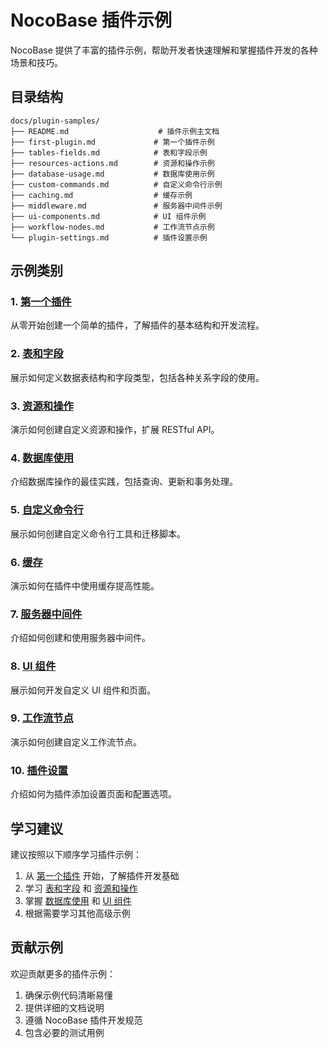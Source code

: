 # NocoBase 插件示例

NocoBase 提供了丰富的插件示例，帮助开发者快速理解和掌握插件开发的各种场景和技巧。

## 目录结构

```
docs/plugin-samples/
├── README.md                    # 插件示例主文档
├── first-plugin.md             # 第一个插件示例
├── tables-fields.md            # 表和字段示例
├── resources-actions.md        # 资源和操作示例
├── database-usage.md           # 数据库使用示例
├── custom-commands.md          # 自定义命令行示例
├── caching.md                  # 缓存示例
├── middleware.md               # 服务器中间件示例
├── ui-components.md            # UI 组件示例
├── workflow-nodes.md           # 工作流节点示例
└── plugin-settings.md          # 插件设置示例
```

## 示例类别

### 1. [第一个插件](./first-plugin.md)
从零开始创建一个简单的插件，了解插件的基本结构和开发流程。

### 2. [表和字段](./tables-fields.md)
展示如何定义数据表结构和字段类型，包括各种关系字段的使用。

### 3. [资源和操作](./resources-actions.md)
演示如何创建自定义资源和操作，扩展 RESTful API。

### 4. [数据库使用](./database-usage.md)
介绍数据库操作的最佳实践，包括查询、更新和事务处理。

### 5. [自定义命令行](./custom-commands.md)
展示如何创建自定义命令行工具和迁移脚本。

### 6. [缓存](./caching.md)
演示如何在插件中使用缓存提高性能。

### 7. [服务器中间件](./middleware.md)
介绍如何创建和使用服务器中间件。

### 8. [UI 组件](./ui-components.md)
展示如何开发自定义 UI 组件和页面。

### 9. [工作流节点](./workflow-nodes.md)
演示如何创建自定义工作流节点。

### 10. [插件设置](./plugin-settings.md)
介绍如何为插件添加设置页面和配置选项。

## 学习建议

建议按照以下顺序学习插件示例：

1. 从 [第一个插件](./first-plugin.md) 开始，了解插件开发基础
2. 学习 [表和字段](./tables-fields.md) 和 [资源和操作](./resources-actions.md)
3. 掌握 [数据库使用](./database-usage.md) 和 [UI 组件](./ui-components.md)
4. 根据需要学习其他高级示例

## 贡献示例

欢迎贡献更多的插件示例：

1. 确保示例代码清晰易懂
2. 提供详细的文档说明
3. 遵循 NocoBase 插件开发规范
4. 包含必要的测试用例
